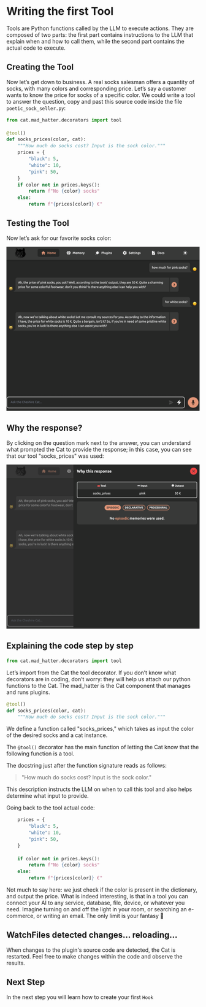 # Writing the first Tool

Tools are Python functions called by the LLM to execute actions. They are composed of two parts: the first part contains instructions to the LLM that explain when and how to call them, while the second part contains the actual code to execute.

## Creating the Tool
Now let’s get down to business. A real socks salesman offers a quantity of socks, with many colors and corresponding price. Let’s say a customer wants to know the price for socks of a specific color. We could write a tool to answer the question, copy and past this source code inside the file `poetic_sock_seller.py`:

```python
from cat.mad_hatter.decorators import tool

@tool()
def socks_prices(color, cat):
    """How much do socks cost? Input is the sock color."""
    prices = {
        "black": 5,
        "white": 10,
        "pink": 50,
    }
    if color not in prices.keys():
        return f"No {color} socks"
    else:
        return f"{prices[color]} €" 
```

## Testing the Tool
Now let’s ask for our favorite socks color:

![Alt text](../assets/img/quickstart/write-tool/ask-price-socks.png)

## Why the response?
By clicking on the question mark next to the answer, you can understand what prompted the Cat to provide the response; in this case, you can see that our tool "socks_prices" was used:

![Alt text](../assets/img/quickstart/write-tool/why-the-response.png)

## Explaining the code step by step
```python
from cat.mad_hatter.decorators import tool
```

Let’s import from the Cat the tool decorator. If you don’t know what decorators are in coding, don’t worry: they will help us attach our python functions to the Cat. The mad_hatter is the Cat component that manages and runs plugins.

```python
@tool()
def socks_prices(color, cat):
    """How much do socks cost? Input is the sock color."""
```

We define a function called "socks_prices," which takes as input the color of the desired socks and a cat instance.

The `@tool()` decorator has the main function of letting the Cat know that the following function is a tool.

The docstring just after the function signature reads as follows:

>"How much do socks cost? Input is the sock color."

This description instructs the LLM on when to call this tool and also helps determine what input to provide.

Going back to the tool actual code:

```python
    prices = {
        "black": 5,
        "white": 10,
        "pink": 50,
    }

    if color not in prices.keys():
        return f"No {color} socks"
    else:
        return f"{prices[color]} €" 
```

Not much to say here: we just check if the color is present in the dictionary, and output the price.
What is indeed interesting, is that in a tool you can connect your AI to any service, database, file, device, or whatever you need. Imagine turning on and off the light in your room, or searching an e-commerce, or writing an email. The only limit is your fantasy 🙂

## WatchFiles detected changes... reloading...

When changes to the plugin's source code are detected, the Cat is restarted. Feel free to make changes within the code and observe the results.

## Next Step
In the next step you will learn how to create your first `Hook`